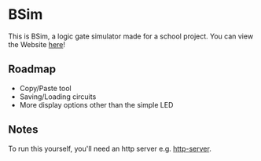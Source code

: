 # BSim

This is BSim, a logic gate simulator made for a school project.
You can view the Website [here](https://bnjmn21.github.io/bsim)!

## Roadmap

- Copy/Paste tool
- Saving/Loading circuits
- More display options other than the simple LED

## Notes

To run this yourself, you'll need an http server e.g. [http-server](https://www.npmjs.com/package/http-server).
